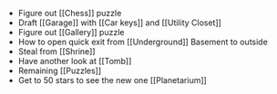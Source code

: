 - Figure out [[Chess]] puzzle
- Draft [[Garage]] with [[Car keys]] and [[Utility Closet]]
- Figure out [[Gallery]] puzzle
- How to open quick exit from [[Underground]] Basement to outside
- Steal from [[Shrine]]
- Have another look at [[Tomb]]
- Remaining [[Puzzles]]
- Get to 50 stars to see the new one [[Planetarium]]